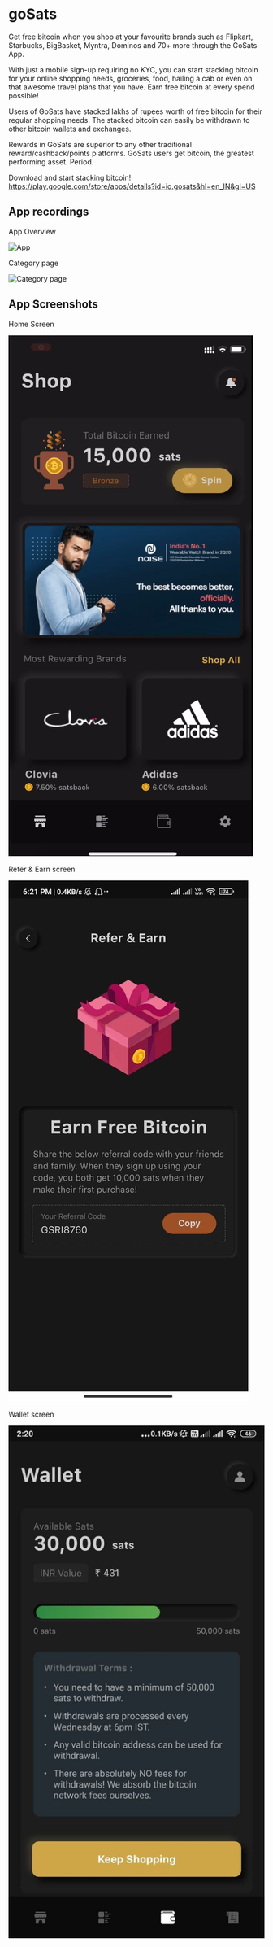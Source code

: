 # goSats

Get free bitcoin when you shop at your favourite brands such as Flipkart, Starbucks, BigBasket, Myntra, Dominos and 70+ more through the GoSats App.

With just a mobile sign-up requiring no KYC, you can start stacking bitcoin for your online shopping needs, groceries, food, hailing a cab or even on that awesome travel plans that you have. Earn free bitcoin at every spend possible!

Users of GoSats have stacked lakhs of rupees worth of free bitcoin for their regular shopping needs.
The stacked bitcoin can easily be withdrawn to other bitcoin wallets and exchanges.

Rewards in GoSats are superior to any other traditional reward/cashback/points platforms.
GoSats users get bitcoin, the greatest performing asset. Period.

Download and start stacking bitcoin!
https://play.google.com/store/apps/details?id=io.gosats&hl=en_IN&gl=US

## App recordings
App Overview

![App](https://github.com/bharat7gupta/goSats/blob/master/screenrecordings/gosats-app-recording.gif)

Category page

![Category page](https://github.com/bharat7gupta/goSats/blob/master/screenrecordings/gosats-categories-screen.gif)


## App Screenshots
Home Screen

![Home Screen](https://github.com/bharat7gupta/goSats/blob/master/screenshots/gosats%20-%20home%20screen.png)

Refer & Earn screen

![Refer & Earn](https://github.com/bharat7gupta/goSats/blob/master/screenshots/gosats%20-%20refer%20screen.jpg)

Wallet screen

![Wallet](https://github.com/bharat7gupta/goSats/blob/master/screenshots/gosats%20-%20wallet%20screen.jpg)
